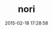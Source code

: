 ---
layout: post
title:  "nori"
repo:   "savonrb/nori"
date:   2015-02-18 17:28:58
gemurl: https://github.com/savonrb/nori
---